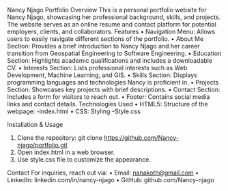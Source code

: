 Nancy Njago Portfolio
Overview
This is a personal portfolio website for Nancy Njago, showcasing her professional background, skills, and projects. The website serves as an online resume and contact platform for potential employers, clients, and collaborators.
Features
•	Navigation Menu: Allows users to easily navigate different sections of the portfolio.
•	About Me Section: Provides a brief introduction to Nancy Njago and her career transition from Geospatial Engineering to Software Engineering.
•	Education Section: Highlights academic qualifications and includes a downloadable CV.
•	Interests Section: Lists professional interests such as Web Development, Machine Learning, and GIS.
•	Skills Section: Displays programming languages and technologies Nancy is proficient in.
•	Projects Section: Showcases key projects with brief descriptions.
•	Contact Section: Includes a form for visitors to reach out.
•	Footer: Contains social media links and contact details.
Technologies Used
•	HTML5: Structure of the webpage: -index.html
•	CSS: Styling –Style.css

Installation & Usage
1.	Clone the repository:
git clone https://github.com/Nancy-njago/portfolio.git
2.	Open index.html in a web browser.
3.	 Use style.css file to customize the appearance.

Contact
For inquiries, reach out via:
•	Email: nanakoth@gmail.com
•	LinkedIn: linkedin.com/in/nancy-njago
•	GitHub: github.com/Nancy-njago

